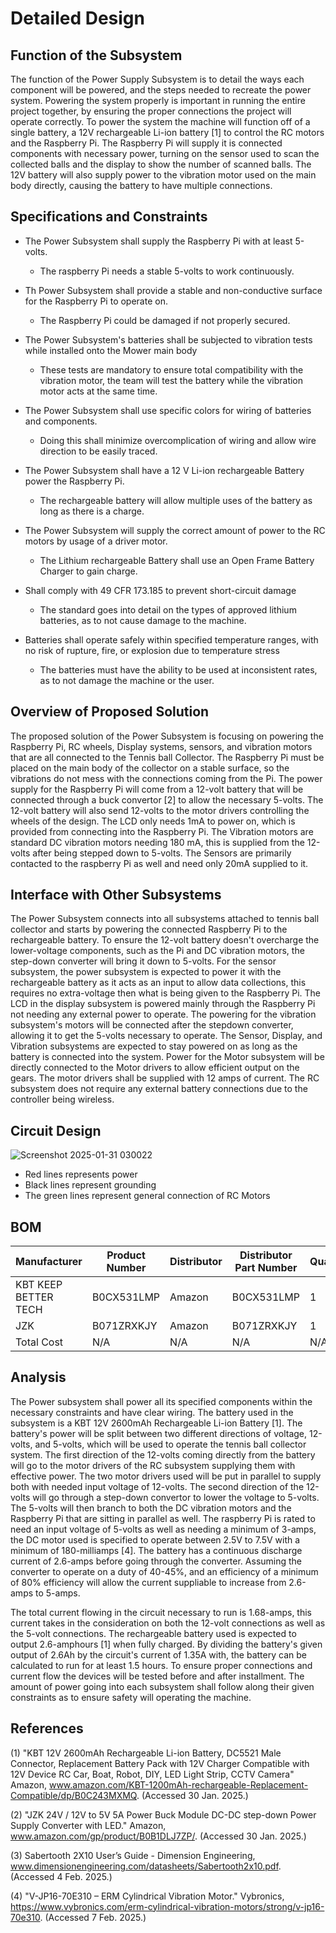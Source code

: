 # Detailed Design


## Function of the Subsystem

The function of the Power Supply Subsystem is to detail the ways each component will be powered, and the steps needed to recreate the power system. Powering the system properly is important in running the entire project together, by ensuring the proper connections the project will operate correctly. To power the system the machine will function off of a single battery, a 12V rechargeable Li-ion battery [1] to control the RC motors and the Raspberry Pi. The Raspberry Pi will supply it is connected components with necessary power, turning on the sensor used to scan the collected balls and the display to show the number of scanned balls. The 12V battery will also supply power to the vibration motor used on the main body directly, causing the battery to have multiple connections. 


## Specifications and Constraints

- The Power Subsystem shall supply the Raspberry Pi with at least 5-volts.
  - The raspberry Pi needs a stable 5-volts to work continuously.
    
- Th Power Subsystem shall provide a stable and non-conductive surface for the Raspberry Pi to operate on.
  - The Raspberry Pi could be damaged if not properly secured.

- The Power Subsystem's batteries shall be subjected to vibration tests while installed onto the Mower main body 
  - These tests are mandatory to ensure total compatibility with the vibration motor, the team will test the battery while the vibration motor acts at the same time. 

- The Power Subsystem shall use specific colors for wiring of batteries and components.
  - Doing this shall minimize overcomplication of wiring and allow wire direction to be easily traced.

- The Power Subsystem shall have a 12 V Li-ion rechargeable Battery power the Raspberry Pi.
  - The rechargeable battery will allow multiple uses of the battery as long as there is a charge. 

- The Power Subsystem will supply the correct amount of power to the RC motors by usage of a driver motor.
  - The Lithium rechargeable Battery shall use an Open Frame Battery Charger to gain charge.

- Shall comply with 49 CFR 173.185 to prevent short-circuit damage
  - The standard goes into detail on the types of approved lithium batteries, as to not cause damage to the machine.
    
- Batteries shall operate safely within specified temperature ranges, with no risk of rupture, fire, or explosion due to temperature stress
  - The batteries must have the ability to be used at inconsistent rates, as to not damage the machine or the user. 
  
## Overview of Proposed Solution

The proposed solution of the Power Subsystem is focusing on powering the Raspberry Pi, RC wheels, Display systems, sensors, and vibration motors that are all connected to the Tennis ball Collector. The Raspberry Pi must be placed on the main body of the collector on a stable surface, so the vibrations do not mess with the connections coming from the Pi. The power supply for the Raspberry Pi will come from a 12-volt battery that will be connected through a buck convertor [2] to allow the necessary 5-volts. The 12-volt battery will also send 12-volts to the motor drivers controlling the wheels of the design. The LCD only needs 1mA to power on, which is provided from connecting into the Raspberry Pi. The Vibration motors are standard DC vibration motors needing 180 mA, this is supplied from the 12-volts after being stepped down to 5-volts. The Sensors are primarily contacted to the raspberry Pi as well and need only 20mA supplied to it.

## Interface with Other Subsystems

The Power Subsystem connects into all subsystems attached to tennis ball collector and starts by powering the connected Raspberry Pi to the rechargeable battery. To ensure the 12-volt battery doesn't overcharge the lower-voltage components, such as the Pi and DC vibration motors, the step-down converter will bring it down to 5-volts. For the sensor subsystem, the power subsystem is expected to power it with the rechargeable battery as it acts as an input to allow data collections, this requires no extra-voltage then what is being given to the Raspberry Pi. The LCD in the display subsystem is powered mainly through the Raspberry Pi not needing any external power to operate. The powering for the vibration subsystem's motors will be connected after the stepdown converter, allowing it to get the 5-volts necessary to operate. The Sensor, Display, and Vibration subsystems are expected to stay powered on as long as the battery is connected into the system. Power for the Motor subsystem will be directly connected to the Motor drivers to allow efficient output on the gears. The motor drivers shall be supplied with 12 amps of current. The RC subsystem does not require any external battery connections due to the controller being wireless.



## Circuit Design

![Screenshot 2025-01-31 030022](https://github.com/user-attachments/assets/3eb7a2fe-e29e-4850-8485-a43ab698d9ed)



- Red lines represents power
- Black lines represent grounding
- The green lines represent general connection of RC Motors 

## BOM


| Manufacturer | Product Number | Distributor | Distributor Part Number | Quantity | Price | Purchase Link |
| ---------- | --------- | --------- | --------- | --------- | --------- | --------- | 
| KBT KEEP BETTER TECH | 	B0CX531LMP  | Amazon |  	B0CX531LMP | 1 | 23.99 | [link](https://www.amazon.com/KBT-1200mAh-rechargeable-Replacement-Compatible/dp/B0CX531LMP/ref=asc_df_B0C243MXMQ?mcid=dea48368babc3c8f81704b14a90b61e6&hvocijid=18117759364931301635-B0C243MXMQ-&hvexpln=73&tag=hyprod-20&linkCode=df0&hvadid=721245378154&hvpos=&hvnetw=g&hvrand=18117759364931301635&hvpone=&hvptwo=&hvqmt=&hvdev=c&hvdvcmdl=&hvlocint=&hvlocphy=9013670&hvtargid=pla-2281435179258&th=1) |
| JZK | B071ZRXKJY| Amazon | B071ZRXKJY | 1 | 6.38 | [link](https://www.amazon.com/JZK-Power-Module-Supply-Converter/dp/B071ZRXKJY/ref=asc_df_B071ZRXKJY?mcid=481143c64f193ab3a24fa0bd17d058b4&hvocijid=4507323184159719967-B071ZRXKJY-&hvexpln=73&tag=hyprod-20&linkCode=df0&hvadid=721245378154&hvpos=&hvnetw=g&hvrand=4507323184159719967&hvpone=&hvptwo=&hvqmt=&hvdev=c&hvdvcmdl=&hvlocint=&hvlocphy=9013670&hvtargid=pla-2281435177858&psc=1) |
| Total Cost | N/A | N/A | N/A | N/A | 30.37 | N/A |

## Analysis
The Power subsystem shall power all its specified components within the necessary constraints and have clear wiring. The battery used in the subsystem is a KBT 12V 2600mAh Rechargeable Li-ion Battery [1]. The battery's power will be split between two different directions of voltage, 12-volts, and 5-volts, which will be used to operate the tennis ball collector system. The first direction of the 12-volts coming directly from the battery will go to the motor drivers of the RC subsystem supplying them with effective power. The two motor drivers used will be put in parallel to supply both with needed input voltage of 12-volts. The second direction of the 12-volts will go through a step-down convertor to lower the voltage to 5-volts. The 5-volts will then branch to both the DC vibration motors and the Raspberry Pi that are sitting in parallel as well. The raspberry Pi is rated to need an input voltage of 5-volts as well as needing a minimum of 3-amps, the DC motor used is specified to operate between 2.5V to 7.5V with a minimum of 180-milliamps [4]. The battery has a continuous discharge current of 2.6-amps before going through the converter. Assuming the converter to operate on a duty of 40-45%, and an efficiency of a minimum of 80% efficiency will allow the current suppliable to increase from 2.6-amps to 5-amps. 

The total current flowing in the circuit necessary to run is 1.68-amps, this current takes in the consideration on both the 12-volt connections as well as the 5-volt connections. The rechargeable battery used is expected to output 2.6-amphours [1] when fully charged. By dividing the battery's given output of 2.6Ah by the circuit's current of 1.35A with, the battery can be calculated to run for at least 1.5 hours. To ensure proper connections and current flow the devices will be tested before and after installment. The amount of power going into each subsystem shall follow along their given constraints as to ensure safety will operating the machine. 


## References
(1) "KBT 12V 2600mAh Rechargeable Li-ion Battery, DC5521 Male Connector, Replacement Battery Pack with 12V Charger Compatible with 12V Device RC Car, Boat, Robot, DIY, LED Light Strip, CCTV Camera" Amazon, www.amazon.com/KBT-1200mAh-rechargeable-Replacement-Compatible/dp/B0C243MXMQ. (Accessed 30 Jan. 2025.) 

(2) "JZK 24V / 12V to 5V 5A Power Buck Module DC-DC step-down Power Supply Converter with LED." Amazon, www.amazon.com/gp/product/B0B1DLJ7ZP/. (Accessed 30 Jan. 2025.)

(3) Sabertooth 2X10 User’s Guide - Dimension Engineering, www.dimensionengineering.com/datasheets/Sabertooth2x10.pdf. (Accessed 4 Feb. 2025.) 

(4) "V-JP16-70E310 – ERM Cylindrical Vibration Motor." Vybronics, https://www.vybronics.com/erm-cylindrical-vibration-motors/strong/v-jp16-70e310. (Accessed 7 Feb. 2025.) 
